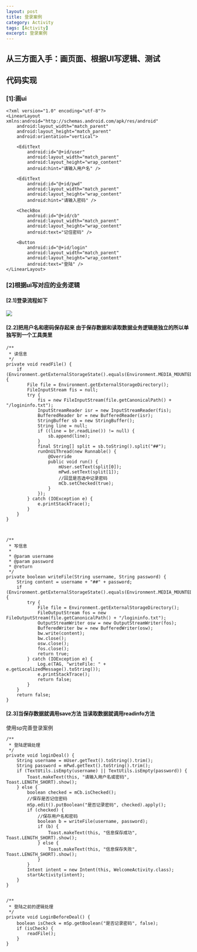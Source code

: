 ```yaml
---
layout: post
title: 登录案例
category: Activity
tags: [Activity]
excerpt: 登录案例
---
```


## 从三方面入手：画页面、根据UI写逻辑、测试 ##

## 代码实现 ##

### [1]:画ui ###

    <?xml version="1.0" encoding="utf-8"?>
	<LinearLayout xmlns:android="http://schemas.android.com/apk/res/android"
	    android:layout_width="match_parent"
	    android:layout_height="match_parent"
	    android:orientation="vertical">
	
	    <EditText
	        android:id="@+id/user"
	        android:layout_width="match_parent"
	        android:layout_height="wrap_content"
	        android:hint="请输入用户名" />
	
	    <EditText
	        android:id="@+id/pwd"
	        android:layout_width="match_parent"
	        android:layout_height="wrap_content"
	        android:hint="请输入密码" />
	
	    <CheckBox
	        android:id="@+id/cb"
	        android:layout_width="match_parent"
	        android:layout_height="wrap_content"
	        android:text="记住密码" />
	
	    <Button
	        android:id="@+id/login"
	        android:layout_width="match_parent"
	        android:layout_height="wrap_content"
	        android:text="登陆" />
	</LinearLayout>

### [2]根据ui写对应的业务逻辑  ###

#### [2.1]登录流程如下 ####


![](http://www.nangongyibin.com/assets/images/Android/135.png)

#### [2.2]把用户名和密码保存起来 由于保存数据和读取数据业务逻辑是独立的所以单独写到一个工具类里 ####


    
    /**
     * 读信息
     */
    private void readFile() {
        if (Environment.getExternalStorageState().equals(Environment.MEDIA_MOUNTED)) {
            File file = Environment.getExternalStorageDirectory();
            FileInputStream fis = null;
            try {
                fis = new FileInputStream(file.getCanonicalPath() + "/logininfo.txt");
                InputStreamReader isr = new InputStreamReader(fis);
                BufferedReader br = new BufferedReader(isr);
                StringBuffer sb = new StringBuffer();
                String line = null;
                if ((line = br.readLine()) != null) {
                    sb.append(line);
                }
                final String[] split = sb.toString().split("##");
                runOnUiThread(new Runnable() {
                    @Override
                    public void run() {
                        mUser.setText(split[0]);
                        mPwd.setText(split[1]);
                        //回显是否选中记录密码
                        mCb.setChecked(true);
                    }
                });
            } catch (IOException e) {
                e.printStackTrace();
            }
        }
    }



    /**
     * 写信息
     *
     * @param username
     * @param password
     * @return
     */
    private boolean writeFile(String username, String password) {
        String content = username + "##" + password;
        if (Environment.getExternalStorageState().equals(Environment.MEDIA_MOUNTED)) {
            try {
                File file = Environment.getExternalStorageDirectory();
                FileOutputStream fos = new FileOutputStream(file.getCanonicalPath() + "/logininfo.txt");
                OutputStreamWriter osw = new OutputStreamWriter(fos);
                BufferedWriter bw = new BufferedWriter(osw);
                bw.write(content);
                bw.close();
                osw.close();
                fos.close();
                return true;
            } catch (IOException e) {
                Log.e(TAG, "writeFile: " + e.getLocalizedMessage().toString());
                e.printStackTrace();
                return false;
            }
        }
        return false;
    }

#### [2.3]当保存数据就调用save方法 当读取数据就调用readinfo方法 ####

使用sp完善登录案例

    
    /**
     * 登陆逻辑处理
     */
    private void loginDeal() {
        String username = mUser.getText().toString().trim();
        String password = mPwd.getText().toString().trim();
        if (TextUtils.isEmpty(username) || TextUtils.isEmpty(password)) {
            Toast.makeText(this, "请输入用户名或密码", Toast.LENGTH_SHORT).show();
        } else {
            boolean checked = mCb.isChecked();
            //保存是否记住密码
            mSp.edit().putBoolean("是否记录密码", checked).apply();
            if (checked) {
                //保存用户名和密码
                boolean b = writeFile(username, password);
                if (b) {
                    Toast.makeText(this, "信息保存成功", Toast.LENGTH_SHORT).show();
                } else {
                    Toast.makeText(this, "信息保存失败", Toast.LENGTH_SHORT).show();
                }
            }
            Intent intent = new Intent(this, WelcomeActivity.class);
            startActivity(intent);
        }
    }

	
    /**
     * 登陆之前的逻辑处理
     */
    private void LoginBeforeDeal() {
        boolean isCheck = mSp.getBoolean("是否记录密码", false);
        if (isCheck) {
            readFile();
        }
    }



